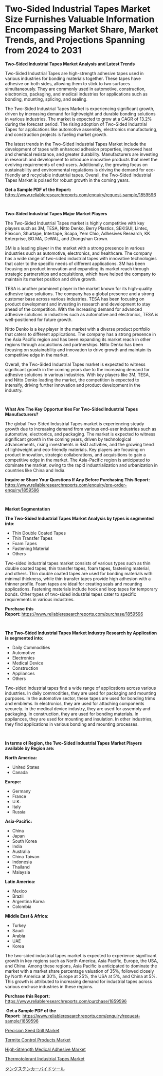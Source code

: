 <p><h1>Two-Sided Industrial Tapes Market Size Furnishes Valuable Information Encompassing Market Share, Market Trends, and Projections Spanning from 2024 to 2031</h1></p><p><strong>Two-Sided Industrial Tapes Market Analysis and Latest Trends</strong></p>
<p><p>Two-Sided Industrial Tapes are high-strength adhesive tapes used in various industries for bonding materials together. These tapes have adhesive on both sides, allowing them to stick to two surfaces simultaneously. They are commonly used in automotive, construction, electronics, packaging, and medical industries for applications such as bonding, mounting, splicing, and sealing.</p><p>The Two-Sided Industrial Tapes Market is experiencing significant growth, driven by increasing demand for lightweight and durable bonding solutions in various industries. The market is expected to grow at a CAGR of 13.2% during the forecast period. The rising adoption of Two-Sided Industrial Tapes for applications like automotive assembly, electronics manufacturing, and construction projects is fueling market growth.</p><p>The latest trends in the Two-Sided Industrial Tapes Market include the development of tapes with enhanced adhesion properties, improved heat and chemical resistance, and greater durability. Manufacturers are investing in research and development to introduce innovative products that meet the evolving requirements of end-users. Additionally, the growing focus on sustainability and environmental regulations is driving the demand for eco-friendly and recyclable industrial tapes. Overall, the Two-Sided Industrial Tapes Market is poised for robust growth in the coming years.</p></p>
<p><strong>Get a Sample PDF of the Report:&nbsp;</strong> <a href="https://www.reliableresearchreports.com/enquiry/request-sample/1859596">https://www.reliableresearchreports.com/enquiry/request-sample/1859596</a></p>
<p>&nbsp;</p>
<p><strong>Two-Sided Industrial Tapes Major Market Players</strong></p>
<p><p>The Two-Sided Industrial Tapes market is highly competitive with key players such as 3M, TESA, Nitto Denko, Berry Plastics, SEKISUI, Lintec, Flexcon, Shurtape, Intertape, Scapa, Yem Chio, Adhesives Research, KK Enterprise, BO.MA, DeWAL, and Zhongshan Crown.</p><p>3M is a leading player in the market with a strong presence in various industries such as automotive, electronics, and healthcare. The company has a wide range of two-sided industrial tapes with innovative technologies that cater to the specific needs of different applications. 3M has been focusing on product innovation and expanding its market reach through strategic partnerships and acquisitions, which have helped the company to maintain its market position and drive growth.</p><p>TESA is another prominent player in the market known for its high-quality adhesive tape solutions. The company has a global presence and a strong customer base across various industries. TESA has been focusing on product development and investing in research and development to stay ahead of the competition. With the increasing demand for advanced adhesive solutions in industries such as automotive and electronics, TESA is well-positioned for future growth.</p><p>Nitto Denko is a key player in the market with a diverse product portfolio that caters to different applications. The company has a strong presence in the Asia Pacific region and has been expanding its market reach in other regions through acquisitions and partnerships. Nitto Denko has been focusing on sustainability and innovation to drive growth and maintain its competitive edge in the market.</p><p>Overall, the Two-Sided Industrial Tapes market is expected to witness significant growth in the coming years due to the increasing demand for adhesive solutions in various industries. With key players like 3M, TESA, and Nitto Denko leading the market, the competition is expected to intensify, driving further innovation and product development in the industry.</p></p>
<p>&nbsp;</p>
<p><strong>What Are The Key Opportunities For Two-Sided Industrial Tapes Manufacturers?</strong></p>
<p><p>The global Two-Sided Industrial Tapes market is experiencing steady growth due to increasing demand from various end-user industries such as automotive, electronics, and packaging. The market is expected to witness significant growth in the coming years, driven by technological advancements, rising investments in R&D activities, and the growing trend of lightweight and eco-friendly materials. Key players are focusing on product innovation, strategic collaborations, and acquisitions to gain a competitive edge in the market. The Asia-Pacific region is anticipated to dominate the market, owing to the rapid industrialization and urbanization in countries like China and India.</p></p>
<p><strong>Inquire or Share Your Questions If Any Before Purchasing This Report:</strong> <a href="https://www.reliableresearchreports.com/enquiry/pre-order-enquiry/1859596">https://www.reliableresearchreports.com/enquiry/pre-order-enquiry/1859596</a></p>
<p>&nbsp;</p>
<p><strong>Market Segmentation</strong></p>
<p><strong>The Two-Sided Industrial Tapes Market Analysis by types is segmented into:</strong></p>
<p><ul><li>Thin Double Coated Tapes</li><li>Thin Transfer Tapes</li><li>Foam Tapes</li><li>Fastening Material</li><li>Others</li></ul></p>
<p><p>Two-sided industrial tapes market consists of various types such as thin double coated tapes, thin transfer tapes, foam tapes, fastening material, and others. Thin double coated tapes are used for bonding materials with minimal thickness, while thin transfer tapes provide high adhesion with a thinner profile. Foam tapes are ideal for creating seals and mounting applications. Fastening materials include hook and loop tapes for temporary bonds. Other types of two-sided industrial tapes cater to specific requirements in various industries.</p></p>
<p><strong>Purchase this Report:&nbsp;</strong><a href="https://www.reliableresearchreports.com/purchase/1859596">https://www.reliableresearchreports.com/purchase/1859596</a></p>
<p>&nbsp;</p>
<p><strong>The Two-Sided Industrial Tapes Market Industry Research by Application is segmented into:</strong></p>
<p><ul><li>Daily Commodities</li><li>Automotive</li><li>Electronics</li><li>Medical Device</li><li>Construction</li><li>Appliances</li><li>Others</li></ul></p>
<p><p>Two-sided industrial tapes find a wide range of applications across various industries. In daily commodities, they are used for packaging and mounting purposes. In the automotive sector, these tapes are used for bonding trims and emblems. In electronics, they are used for attaching components securely. In the medical device industry, they are used for assembly and packaging. In construction, they are used for bonding materials. In appliances, they are used for mounting and insulation. In other industries, they find applications in various bonding and mounting processes.</p></p>
<p>&nbsp;</p>
<p><strong>In terms of Region, the Two-Sided Industrial Tapes Market Players available by Region are:</strong></p>
<p>
    <p> <strong> North America: </strong>
        <ul>
            <li>United States</li>
            <li>Canada</li>
        </ul>
        </p> 
    <p> <strong> Europe: </strong>
        <ul>
            <li>Germany</li>
            <li>France</li>
            <li>U.K.</li>
            <li>Italy</li>
            <li>Russia</li>
        </ul>
        </p> 
    <p> <strong> Asia-Pacific: </strong>
        <ul>
            <li>China</li>
            <li>Japan</li>
            <li>South Korea</li>
            <li>India</li>
            <li>Australia</li>
            <li>China Taiwan</li>
            <li>Indonesia</li>
            <li>Thailand</li>
            <li>Malaysia</li>
        </ul>
        </p> 
    <p> <strong> Latin America: </strong>
        <ul>
            <li>Mexico</li>
            <li>Brazil</li>
            <li>Argentina Korea</li>
            <li>Colombia</li>
        </ul>
        </p> 
    <p> <strong> Middle East & Africa: </strong>
        <ul>
            <li>Turkey</li>
            <li>Saudi</li>
            <li>Arabia</li>
            <li>UAE</li>
            <li>Korea</li>
        </ul>
    </p>
    </p>
<p><p>The two-sided industrial tapes market is expected to experience significant growth in key regions such as North America, Asia Pacific, Europe, the USA, and China. Among these regions, Asia Pacific is anticipated to dominate the market with a market share percentage valuation of 35%, followed closely by North America at 30%, Europe at 25%, the USA at 5%, and China at 5%. This growth is attributed to increasing demand for industrial tapes across various end-use industries in these regions.</p></p>
<p><strong>Purchase this Report: </strong><a href="https://www.reliableresearchreports.com/purchase/1859596">https://www.reliableresearchreports.com/purchase/1859596</a></p>
<p>&nbsp;<strong>Get a Sample PDF of the Report:&nbsp;&nbsp;</strong><a href="https://www.reliableresearchreports.com/enquiry/request-sample/1859596">https://www.reliableresearchreports.com/enquiry/request-sample/1859596</a></p>
<p><strong></strong></p>
<p><p><a href="https://issuu.com/reportprime-2/docs/precision-seed-drill-market-size-2030.pptx">Precision Seed Drill Market</a></p><p><a href="https://issuu.com/reportprime-2/docs/termite-control-products-market-size-2030.pptx">Termite Control Products Market</a></p><p><a href="https://github.com/brentleyjimmiealvaradoz4l1rea/Market-Research-Report-List-1/blob/main/high-strength-medical-adhesive-market.md">High-Strength Medical Adhesive Market</a></p><p><a href="https://github.com/Angelnienowdseej3e45z3p8c/Market-Research-Report-List-1/blob/main/thermotolerant-industrial-tapes-market.md">Thermotolerant Industrial Tapes Market</a></p><p><a href="https://github.com/qwpelcjko9242629/Market-Research-Report-List-1/blob/main/88796907974.md">タングステンカーバイドツール</a></p></p>